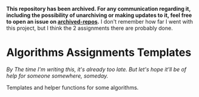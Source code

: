 **This repository has been archived. For any communication regarding it, including the possibility of unarchiving or making updates to it, feel free to open an issue on [archived-repos](https://github.com/hossameldeen/archived-repos).** I don't remember how far I went with this project, but I think the 2 assignments there are probably done.

# Algorithms Assignments Templates

*By The time I'm writing this, it's already too late. But let's hope it'll be of help for someone somewhere, someday.*

Templates and helper functions for some algorithms.

